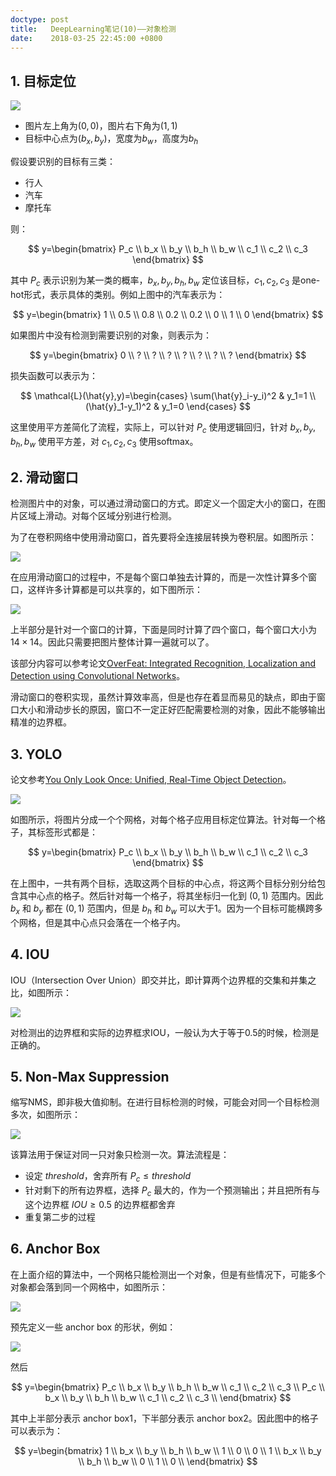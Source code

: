 ```yaml
---
doctype: post
title:   DeepLearning笔记(10)——对象检测
date:    2018-03-25 22:45:00 +0800
---
```


## 1. 目标定位

![](./img/2018/03/25/10-1.jpg)

- 图片左上角为$(0,0)$，图片右下角为$(1,1)$
- 目标中心点为$(b_x,b_y)$，宽度为$b_w$，高度为$b_h$

假设要识别的目标有三类：

- 行人
- 汽车
- 摩托车

则：

$$
y=\begin{bmatrix}
P_c \\
b_x \\
b_y \\
b_h \\
b_w \\
c_1 \\
c_2 \\
c_3
\end{bmatrix}
$$

其中 $P_c$ 表示识别为某一类的概率，$b_x,b_y,b_h,b_w$ 定位该目标，$c_1,c_2,c_3$ 是one-hot形式，表示具体的类别。例如上图中的汽车表示为：

$$
y=\begin{bmatrix}
1 \\
0.5 \\
0.8 \\
0.2 \\
0.2 \\
0 \\
1 \\
0
\end{bmatrix}
$$

如果图片中没有检测到需要识别的对象，则表示为：

$$
y=\begin{bmatrix}
0 \\
? \\
? \\
? \\
? \\
? \\
? \\
?
\end{bmatrix}
$$

损失函数可以表示为：

$$
\mathcal{L}(\hat{y},y)=\begin{cases}
\sum(\hat{y}_i-y_i)^2 & y_1=1 \\
(\hat{y}_1-y_1)^2 & y_1=0
\end{cases}
$$

这里使用平方差简化了流程，实际上，可以针对 $P_c$ 使用逻辑回归，针对 $b_x,b_y,b_h,b_w$ 使用平方差，对 $c_1,c_2,c_3$ 使用softmax。

## 2. 滑动窗口

检测图片中的对象，可以通过滑动窗口的方式。即定义一个固定大小的窗口，在图片区域上滑动。对每个区域分别进行检测。

为了在卷积网络中使用滑动窗口，首先要将全连接层转换为卷积层。如图所示：

![](./img/2018/03/25/10-2.png)

在应用滑动窗口的过程中，不是每个窗口单独去计算的，而是一次性计算多个窗口，这样许多计算都是可以共享的，如下图所示：

![](./img/2018/03/25/10-3.svg)

上半部分是针对一个窗口的计算，下面是同时计算了四个窗口，每个窗口大小为 $14\times14$。因此只需要把图片整体计算一遍就可以了。

该部分内容可以参考论文[OverFeat: Integrated Recognition, Localization and Detection using Convolutional Networks](https://arxiv.org/abs/1312.6229)。

滑动窗口的卷积实现，虽然计算效率高，但是也存在着显而易见的缺点，即由于窗口大小和滑动步长的原因，窗口不一定正好匹配需要检测的对象，因此不能够输出精准的边界框。

## 3. YOLO

论文参考[You Only Look Once: Unified, Real-Time Object Detection](https://arxiv.org/abs/1506.02640)。

![](./img/2018/03/25/10-4.png)

如图所示，将图片分成一个个网格，对每个格子应用目标定位算法。针对每一个格子，其标签形式都是：

$$
y=\begin{bmatrix}
P_c \\
b_x \\
b_y \\
b_h \\
b_w \\
c_1 \\
c_2 \\
c_3
\end{bmatrix}
$$

在上图中，一共有两个目标，选取这两个目标的中心点，将这两个目标分别分给包含其中心点的格子。然后针对每一个格子，将其坐标归一化到 $(0,1)$ 范围内。因此 $b_x$ 和 $b_y$ 都在 $(0,1)$ 范围内，但是 $b_h$ 和 $b_w$ 可以大于1。因为一个目标可能横跨多个网格，但是其中心点只会落在一个格子内。

## 4. IOU

IOU（Intersection Over Union）即交并比，即计算两个边界框的交集和并集之比，如图所示：

![](./img/2018/03/25/10-5.svg)

对检测出的边界框和实际的边界框求IOU，一般认为大于等于0.5的时候，检测是正确的。

## 5. Non-Max Suppression

缩写NMS，即非极大值抑制。在进行目标检测的时候，可能会对同一个目标检测多次，如图所示：

![](./img/2018/03/25/10-6.png)

该算法用于保证对同一只对象只检测一次。算法流程是：

- 设定 $threshold$，舍弃所有 $P_c\leq threshold$
- 针对剩下的所有边界框，选择 $P_c$ 最大的，作为一个预测输出；并且把所有与这个边界框 $IOU\geq0.5$ 的边界框都舍弃
- 重复第二步的过程

## 6. Anchor Box

在上面介绍的算法中，一个网格只能检测出一个对象，但是有些情况下，可能多个对象都会落到同一个网格中，如图所示：

![](./img/2018/03/25/10-7.png)

预先定义一些 anchor box 的形状，例如：

![](./img/2018/03/25/10-8.png)

然后

$$
y=\begin{bmatrix}
P_c \\
b_x \\
b_y \\
b_h \\
b_w \\
c_1 \\
c_2 \\
c_3 \\
P_c \\
b_x \\
b_y \\
b_h \\
b_w \\
c_1 \\
c_2 \\
c_3 \\
\end{bmatrix}
$$

其中上半部分表示 anchor box1，下半部分表示 anchor box2。因此图中的格子可以表示为：

$$
y=\begin{bmatrix}
1 \\
b_x \\
b_y \\
b_h \\
b_w \\
1 \\
0 \\
0 \\
1 \\
b_x \\
b_y \\
b_h \\
b_w \\
0 \\
1 \\
0 \\
\end{bmatrix}
$$
